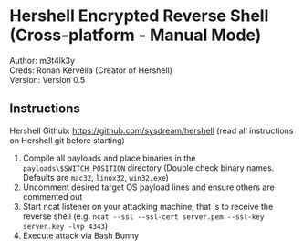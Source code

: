 # Hershell Encrypted Reverse Shell (Cross-platform - Manual Mode)

Author: m3t4lk3y<br>
Creds: Ronan Kervella (Creator of Hershell)<br>
Version: Version 0.5<br>

## Instructions

Hershell Github: https://github.com/sysdream/hershell (read all instructions on Hershell git before starting)

1. Compile all payloads and place binaries in the `payloads\$SWITCH_POSITION` directory (Double check binary names. Defaults are `mac32`, `linux32`, `win32.exe`)
2. Uncomment desired target OS payload lines and ensure others are commented out
3. Start ncat listener on your attacking machine, that is to receive the reverse shell (e.g. `ncat --ssl --ssl-cert server.pem --ssl-key server.key -lvp 4343`)
4. Execute attack via Bash Bunny
